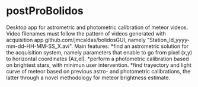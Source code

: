 # postProBolidos
Desktop app for astrometric and photometric calibration of meteor videos.
Video filenames must follow the pattern of videos generated with acquisition app github.com/jmcaldas/bolidosGUI, namely "Station_Id_yyyy-mm-dd-HH-MM-SS_X.avi".
Main features:
*find an astrometric solution for the acquisition system, namely parameters that enable to go from pixel (x,y) to horizontal coordinates (Az,el).
*perform a photometric calibration based on brightest stars, with minimun user intervention.
*find trayectory and light curve of meteor based on previous astro- and photometric calibrations, the latter through a novel methodology for meteor brightness estimate.
